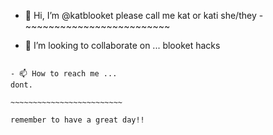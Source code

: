 - 👋 Hi, I’m @katblooket
please call me kat or kati
she/they
-~~~~~~~~~~~~~~~~~~~~~~~~~

- 💞️ I’m looking to collaborate on ...
blooket hacks

~~~~~~~~~~~~~~~~~~~~~~~~~~~~~~~~~~~~```

- 📫 How to reach me ...
dont.

~~~~~~~~~~~~~~~~~~~~~~~~~

remember to have a great day!!
